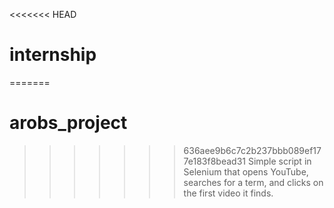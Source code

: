 <<<<<<< HEAD
# internship
=======
# arobs_project
>>>>>>> 636aee9b6c7c2b237bbb089ef177e183f8bead31
Simple script in Selenium that opens YouTube, searches for a term, and clicks on the first video it finds.
